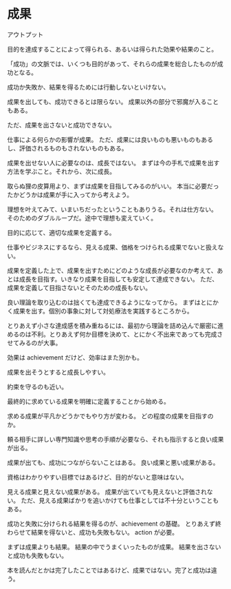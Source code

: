 # 成果

アウトプット

目的を達成することによって得られる、あるいは得られた効果や結果のこと。

「成功」の文脈では、いくつも目的があって、それらの成果を総合したものが成功となる。

成功か失敗か、結果を得るためには行動しないといけない。

成果を出しても、成功できるとは限らない。
成果以外の部分で邪魔が入ることもある。

ただ、成果を出さないと成功できない。

仕事による何らかの影響が成果。
ただ、成果には良いものも悪いものもあるし、評価されるものもされないものもある。

成果を出せない人に必要なのは、成長ではない。
まずは今の手札で成果を出す方法を学ぶこと。それから、次に成長。

取らぬ狸の皮算用より、まずは成果を目指してみるのがいい。
本当に必要だったかどうかは成果が手に入ってから考えよう。

理想を叶えてみて、いまいちだったということもありうる。それは仕方ない。
そのためのダブルループだ。途中で理想も変えていく。

目的に応じて、適切な成果を定義する。

仕事やビジネスにするなら、見える成果、価格をつけられる成果でないと扱えない。

成果を定義した上で、成果を出すためにどのような成長が必要なのか考えて、あとは成長を目指す。いきなり成果を目指しても安定して達成できない。
ただ、成果を定義して目指さないとそのための成長もない。

良い理論を取り込むのは拙くても達成できるようになってから。
まずはとにかく成果を出す。個別の事象に対して対処療法を実践するところから。

とりあえず小さな達成感を積み重ねるには、最初から理論を詰め込んで厳密に進めるのは不利。とりあえず何か目標を決めて、とにかく不出来であっても完成させてみるのが大事。

効果は achievement だけど、効率はまた別かも。

成果を出そうとすると成長しやすい。

約束を守るのも近い。

最終的に求めている成果を明確に定義することから始める。

求める成果が平凡かどうかでもやり方が変わる。
どの程度の成果を目指すのか。

頼る相手に詳しい専門知識や思考の手順が必要なら、それも指示すると良い成果が出る。

成果が出ても、成功につながらないことはある。
良い成果と悪い成果がある。

資格はわかりやすい目標ではあるけど、目的がないと意味はない。

見える成果と見えない成果がある。
成果が出ていても見えないと評価されない。
ただ、見える成果ばかりを追いかけても仕事としては不十分ということもある。

成功と失敗に分けられる結果を得るのが、achievement の基礎。
とりあえず終わらせて結果を得ないと、成功も失敗もない。
action が必要。

まずは成果よりも結果。
結果の中でうまくいったものが成果。
結果を出さないと成功も失敗もない。

本を読んだとかは完了したことではあるけど、成果ではない。完了と成功は違う。
